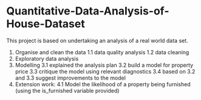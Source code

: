 # Quantitative-Data-Analysis-of-House-Dataset

This project is based on undertaking an analysis of a real world data set. 
1. Organise and clean the data
 1.1 data quality analysis
 1.2 data cleaning 
2. Exploratory data analysis 
3. Modelling
 3.1 explained the analysis plan
 3.2 build a model for property price
 3.3 critique the model using relevant diagnostics
 3.4 based on 3.2 and 3.3 suggest improvements to the model 
4. Extension work:
 4.1 Model the likelihood of a property being furnished (using the is_furnished variable provided)

